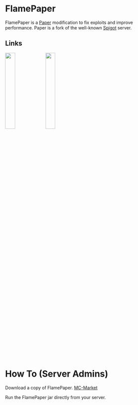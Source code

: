 # FlamePaper

FlamePaper is a [Paper](https://github.com/PaperMC/Paper/tree/ver/1.8.8) modification to fix exploits and improve performance. Paper is a fork of the well-known [Spigot](https://hub.spigotmc.org/stash/projects/SPIGOT) server.

## Links

<a href="https://www.mc-market.org/resources/19660/"><img src="https://archive.org/download/download-button-png/download-button-png.png" width=25% height=25%><img/><a/> <a href="https://discord.gg/gF36AT3"><img src="https://i.imgur.com/NyGBnuJ.png" width=25% height=25%><img/><a/>

# How To (Server Admins)

Download a copy of FlamePaper. [MC-Market](https://www.mc-market.org/resources/19660/)

Run the FlamePaper jar directly from your server.
